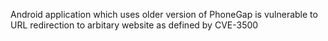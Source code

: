 
Android application which uses older version of PhoneGap is vulnerable
to URL redirection to arbitary website as defined by CVE-3500
